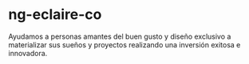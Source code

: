 # ng-eclaire-co

Ayudamos a personas amantes del buen gusto y 
diseño exclusivo a materializar sus sueños y proyectos 
realizando una inversión exitosa e innovadora.

